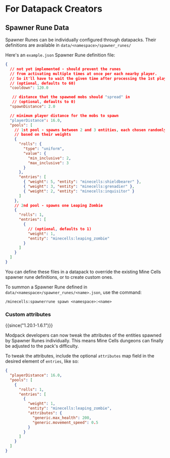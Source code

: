 # For Datapack Creators

## Spawner Rune Data

Spawner Runes can be individually configured through datapacks.
Their definitions are available in `data/<namespace>/spawner_runes/`

Here's an `example.json` Spawner Rune definition file:

```json
{
  // not yet implemented - should prevent the runes
  // from activating multiple times at once per each nearby player.
  // So it'll have to wait the given time after processing the 1st player,
  // (optional, defaults to 60)
  "cooldown": 120.0

   // distance that the spawned mobs should "spread" in
   // (optional, defaults to 0)
  "spawnDistance": 2.0

  // minimum player distance for the mobs to spawn
  "playerDistance": 16.0,
  "pools": [
    // 1st pool - spawns between 2 and 3 entities, each chosen randomly
    // based on their weights
    {
      "rolls": {
        "type": "uniform",
        "value": {
          "min_inclusive": 2,
          "max_inclusive": 3
        }
      },
      "entries": [
        { "weight": 5, "entity": "minecells:shieldbearer" },
        { "weight": 3, "entity": "minecells:grenadier" },
        { "weight": 2, "entity": "minecells:inquisitor" }
      ]
    },
    // 2nd pool - spawns one Leaping Zombie
    {
      "rolls": 1,
      "entries": [
        {
          // (optional, defaults to 1)
          "weight": 1,
          "entity": "minecells:leaping_zombie"
        }
      ]
    }
  ]
}
```

You can define these files in a datapack to override the existing Mine Cells spawner rune definitions,
or to create custom ones.

To summon a Spawner Rune defined in `data/<namespace>/spawner_runes/<name>.json`, use the command:

```
/minecells:spawnerrune spawn <namespace>:<name>
```

### Custom attributes

{{since("1.20.1-1.6.1")}}

Modpack developers can now tweak the attributes of the entities spawned by Spawner Runes individually.
This means Mine Cells dungeons can finally be adjusted to the pack's difficulty.

To tweak the attributes, include the optional `attributes` map field in the desired element of `entries`, like so:

```json
{
  "playerDistance": 16.0,
  "pools": [
    {
      "rolls": 1,
      "entries": [
        {
          "weight": 1,
          "entity": "minecells:leaping_zombie",
          "attributes": {
            "generic.max_health": 200,
            "generic.movement_speed": 0.5
          }
        }
      ]
    }
  ]
}
```
